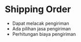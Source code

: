 # Shipping Order

- Dapat melacak pengiriman
- Ada pilihan jasa pengiriman
- Perhitungan biaya pengiriman
